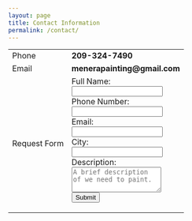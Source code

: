 ```yaml
---
layout: page
title: Contact Information
permalink: /contact/
---
```

<table class="table">
 <tr>
   <td>Phone</td>
   <td><strong>209-324-7490</strong></td>
 </tr>
 <tr>
   <td>Email</td>
   <td><strong>menerapainting@gmail.com</strong></td>
 </tr>
 <tr>
   <td>Request Form</td>
   <td>
     <div class="panel panel-primary">
       <div class="panel-body">
         <form id="estimateRequest" class="form-horizontal">
           <div class="form-group">
             <label for="fullName" class="col-sm-3 control-label">Full Name:</label>
             <div class="col-sm-6">
               <input type="text" class="form-control" id="fullName" placeholder=""> </div>
           </div>
           <div class="form-group">
             <label for="phoneNum" class="col-sm-3 control-label">Phone Number:</label>
             <div class="col-sm-6">
               <input type="text" class="form-control" id="phoneNum" placeholder=""> </div>
           </div>
           <div class="form-group">
             <label for="email" class="col-sm-3 control-label">Email:</label>
             <div class="col-sm-6">
               <input type="email" class="form-control" id="email" placeholder=""> </div>
           </div>
           <div class="form-group">
             <label for="city" class="col-sm-3 control-label">City:</label>
             <div class="col-sm-6">
               <input type="text" class="form-control" id="city" placeholder=""> </div>
           </div>
           <div class="form-group">
             <label for="description" class="col-sm-3 control-label">Description:</label>
             <div class="col-sm-6">
               <textarea id="description" class="form-control" rows="3" placeholder="A brief description of we need to paint."></textarea>
             </div>
           </div>
           <div class="form-group">
             <div class="col-sm-offset-3 col-sm-4">
               <button type="submit" class="btn btn-default">Submit</button>
             </div>
           </div>
         </form>
       </div>
     </div>
   </td>
 </tr>
</table>
